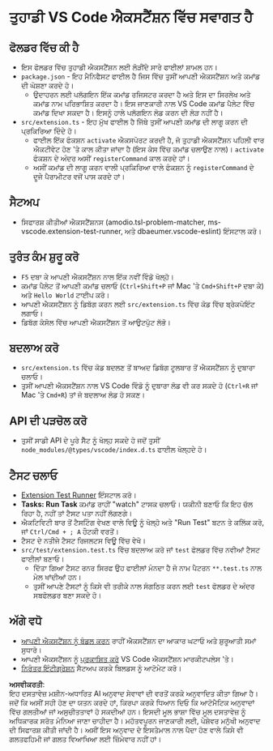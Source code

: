# ਤੁਹਾਡੀ VS Code ਐਕਸਟੈਂਸ਼ਨ ਵਿੱਚ ਸਵਾਗਤ ਹੈ

## ਫੋਲਡਰ ਵਿੱਚ ਕੀ ਹੈ

* ਇਸ ਫੋਲਡਰ ਵਿੱਚ ਤੁਹਾਡੀ ਐਕਸਟੈਂਸ਼ਨ ਲਈ ਲੋੜੀਂਦੇ ਸਾਰੇ ਫਾਈਲਾਂ ਸ਼ਾਮਲ ਹਨ।
* `package.json` - ਇਹ ਮੈਨਿਫੈਸਟ ਫਾਈਲ ਹੈ ਜਿਸ ਵਿੱਚ ਤੁਸੀਂ ਆਪਣੀ ਐਕਸਟੈਂਸ਼ਨ ਅਤੇ ਕਮਾਂਡ ਦੀ ਘੋਸ਼ਣਾ ਕਰਦੇ ਹੋ।
  * ਉਦਾਹਰਨ ਲਈ ਪਲੱਗਇਨ ਇੱਕ ਕਮਾਂਡ ਰਜਿਸਟਰ ਕਰਦਾ ਹੈ ਅਤੇ ਇਸ ਦਾ ਸਿਰਲੇਖ ਅਤੇ ਕਮਾਂਡ ਨਾਮ ਪਰਿਭਾਸ਼ਿਤ ਕਰਦਾ ਹੈ। ਇਸ ਜਾਣਕਾਰੀ ਨਾਲ VS Code ਕਮਾਂਡ ਪੈਲੇਟ ਵਿੱਚ ਕਮਾਂਡ ਦਿਖਾ ਸਕਦਾ ਹੈ। ਇਸਨੂੰ ਹਾਲੇ ਪਲੱਗਇਨ ਲੋਡ ਕਰਨ ਦੀ ਲੋੜ ਨਹੀਂ ਹੈ।
* `src/extension.ts` - ਇਹ ਮੁੱਖ ਫਾਈਲ ਹੈ ਜਿੱਥੇ ਤੁਸੀਂ ਆਪਣੀ ਕਮਾਂਡ ਦੀ ਲਾਗੂ ਕਰਨ ਦੀ ਪ੍ਰਕਿਰਿਆ ਦਿੰਦੇ ਹੋ।
  * ਫਾਈਲ ਇੱਕ ਫੰਕਸ਼ਨ `activate` ਐਕਸਪੋਰਟ ਕਰਦੀ ਹੈ, ਜੋ ਤੁਹਾਡੀ ਐਕਸਟੈਂਸ਼ਨ ਪਹਿਲੀ ਵਾਰ ਐਕਟੀਵੇਟ ਹੋਣ 'ਤੇ ਕਾਲ ਕੀਤਾ ਜਾਂਦਾ ਹੈ (ਇਸ ਕੇਸ ਵਿੱਚ ਕਮਾਂਡ ਚਲਾਉਣ ਨਾਲ)। `activate` ਫੰਕਸ਼ਨ ਦੇ ਅੰਦਰ ਅਸੀਂ `registerCommand` ਕਾਲ ਕਰਦੇ ਹਾਂ।
  * ਅਸੀਂ ਕਮਾਂਡ ਦੀ ਲਾਗੂ ਕਰਨ ਵਾਲੀ ਪ੍ਰਕਿਰਿਆ ਵਾਲੇ ਫੰਕਸ਼ਨ ਨੂੰ `registerCommand` ਦੇ ਦੂਜੇ ਪੈਰਾਮੀਟਰ ਵਜੋਂ ਪਾਸ ਕਰਦੇ ਹਾਂ।

## ਸੈਟਅਪ

* ਸਿਫਾਰਸ਼ ਕੀਤੀਆਂ ਐਕਸਟੈਂਸ਼ਨਸ (amodio.tsl-problem-matcher, ms-vscode.extension-test-runner, ਅਤੇ dbaeumer.vscode-eslint) ਇੰਸਟਾਲ ਕਰੋ।  

## ਤੁਰੰਤ ਕੰਮ ਸ਼ੁਰੂ ਕਰੋ

* `F5` ਦਬਾ ਕੇ ਆਪਣੀ ਐਕਸਟੈਂਸ਼ਨ ਨਾਲ ਇੱਕ ਨਵੀਂ ਵਿੰਡੋ ਖੋਲ੍ਹੋ।
* ਕਮਾਂਡ ਪੈਲੇਟ ਤੋਂ ਆਪਣੀ ਕਮਾਂਡ ਚਲਾਓ (`Ctrl+Shift+P` ਜਾਂ Mac 'ਤੇ `Cmd+Shift+P` ਦਬਾ ਕੇ) ਅਤੇ `Hello World` ਟਾਈਪ ਕਰੋ।
* ਆਪਣੀ ਐਕਸਟੈਂਸ਼ਨ ਨੂੰ ਡਿਬੱਗ ਕਰਨ ਲਈ `src/extension.ts` ਵਿੱਚ ਕੋਡ ਵਿੱਚ ਬ੍ਰੇਕਪੋਇੰਟ ਲਗਾਓ।
* ਡਿਬੱਗ ਕੰਸੋਲ ਵਿੱਚ ਆਪਣੀ ਐਕਸਟੈਂਸ਼ਨ ਤੋਂ ਆਉਟਪੁੱਟ ਲੱਭੋ।

## ਬਦਲਾਅ ਕਰੋ

* `src/extension.ts` ਵਿੱਚ ਕੋਡ ਬਦਲਣ ਤੋਂ ਬਾਅਦ ਡਿਬੱਗ ਟੂਲਬਾਰ ਤੋਂ ਐਕਸਟੈਂਸ਼ਨ ਨੂੰ ਦੁਬਾਰਾ ਚਲਾਓ।
* ਤੁਸੀਂ ਆਪਣੀ ਐਕਸਟੈਂਸ਼ਨ ਨਾਲ VS Code ਵਿੰਡੋ ਨੂੰ ਦੁਬਾਰਾ ਲੋਡ ਵੀ ਕਰ ਸਕਦੇ ਹੋ (`Ctrl+R` ਜਾਂ Mac 'ਤੇ `Cmd+R`) ਤਾਂ ਜੋ ਬਦਲਾਅ ਲੋਡ ਹੋ ਸਕਣ।  

## API ਦੀ ਪੜਚੋਲ ਕਰੋ

* ਤੁਸੀਂ ਸਾਡੀ API ਦੇ ਪੂਰੇ ਸੈੱਟ ਨੂੰ ਖੋਲ੍ਹ ਸਕਦੇ ਹੋ ਜਦੋਂ ਤੁਸੀਂ `node_modules/@types/vscode/index.d.ts` ਫਾਈਲ ਖੋਲ੍ਹਦੇ ਹੋ।

## ਟੈਸਟ ਚਲਾਓ

* [Extension Test Runner](https://marketplace.visualstudio.com/items?itemName=ms-vscode.extension-test-runner) ਇੰਸਟਾਲ ਕਰੋ।
* **Tasks: Run Task** ਕਮਾਂਡ ਰਾਹੀਂ "watch" ਟਾਸਕ ਚਲਾਓ। ਯਕੀਨੀ ਬਣਾਓ ਕਿ ਇਹ ਚੱਲ ਰਿਹਾ ਹੈ, ਨਹੀਂ ਤਾਂ ਟੈਸਟ ਪਤਾ ਨਹੀਂ ਲੱਗਣਗੇ।
* ਐਕਟਿਵਿਟੀ ਬਾਰ ਤੋਂ ਟੈਸਟਿੰਗ ਵੇਖਣ ਵਾਲੇ ਵਿਊ ਨੂੰ ਖੋਲ੍ਹੋ ਅਤੇ "Run Test" ਬਟਨ ਤੇ ਕਲਿੱਕ ਕਰੋ, ਜਾਂ `Ctrl/Cmd + ; A` ਹੌਟਕੀ ਵਰਤੋਂ।
* ਟੈਸਟ ਦੇ ਨਤੀਜੇ ਟੈਸਟ ਰਿਜਲਟਸ ਵਿਊ ਵਿੱਚ ਵੇਖੋ।
* `src/test/extension.test.ts` ਵਿੱਚ ਬਦਲਾਅ ਕਰੋ ਜਾਂ `test` ਫੋਲਡਰ ਵਿੱਚ ਨਵੀਆਂ ਟੈਸਟ ਫਾਈਲਾਂ ਬਣਾਓ।
  * ਦਿੱਤਾ ਗਿਆ ਟੈਸਟ ਰਨਰ ਸਿਰਫ ਉਹ ਫਾਈਲਾਂ ਮੰਨਦਾ ਹੈ ਜੋ ਨਾਮ ਪੈਟਰਨ `**.test.ts` ਨਾਲ ਮੇਲ ਖਾਂਦੀਆਂ ਹਨ।
  * ਤੁਸੀਂ ਆਪਣੇ ਟੈਸਟਾਂ ਨੂੰ ਕਿਸੇ ਵੀ ਤਰੀਕੇ ਨਾਲ ਸੰਗਠਿਤ ਕਰਨ ਲਈ `test` ਫੋਲਡਰ ਦੇ ਅੰਦਰ ਸਬਫੋਲਡਰ ਬਣਾ ਸਕਦੇ ਹੋ।

## ਅੱਗੇ ਵਧੋ

* [ਆਪਣੀ ਐਕਸਟੈਂਸ਼ਨ ਨੂੰ ਬੰਡਲ ਕਰਨ](https://code.visualstudio.com/api/working-with-extensions/bundling-extension) ਰਾਹੀਂ ਐਕਸਟੈਂਸ਼ਨ ਦਾ ਆਕਾਰ ਘਟਾਓ ਅਤੇ ਸ਼ੁਰੂਆਤੀ ਸਮਾਂ ਸੁਧਾਰੋ।
* ਆਪਣੀ ਐਕਸਟੈਂਸ਼ਨ ਨੂੰ [ਪ੍ਰਕਾਸ਼ਿਤ ਕਰੋ](https://code.visualstudio.com/api/working-with-extensions/publishing-extension) VS Code ਐਕਸਟੈਂਸ਼ਨ ਮਾਰਕੀਟਪਲੇਸ 'ਤੇ।
* [ਨਿਰੰਤਰ ਇੰਟੀਗ੍ਰੇਸ਼ਨ](https://code.visualstudio.com/api/working-with-extensions/continuous-integration) ਸੈਟਅਪ ਕਰਕੇ ਬਿਲਡਸ ਨੂੰ ਆਟੋਮੇਟ ਕਰੋ।

**ਅਸਵੀਕਰਤੀ**:  
ਇਹ ਦਸਤਾਵੇਜ਼ ਮਸ਼ੀਨ-ਅਧਾਰਿਤ AI ਅਨੁਵਾਦ ਸੇਵਾਵਾਂ ਦੀ ਵਰਤੋਂ ਕਰਕੇ ਅਨੁਵਾਦਿਤ ਕੀਤਾ ਗਿਆ ਹੈ। ਜਦੋਂ ਕਿ ਅਸੀਂ ਸਹੀ ਹੋਣ ਦਾ ਯਤਨ ਕਰਦੇ ਹਾਂ, ਕਿਰਪਾ ਕਰਕੇ ਧਿਆਨ ਦਿਓ ਕਿ ਆਟੋਮੈਟਿਕ ਅਨੁਵਾਦਾਂ ਵਿੱਚ ਗਲਤੀਆਂ ਜਾਂ ਅਸੁਚੀਤਤਾਵਾਂ ਹੋ ਸਕਦੀਆਂ ਹਨ। ਇਸਦੀ ਮੂਲ ਭਾਸ਼ਾ ਵਿੱਚ ਮੂਲ ਦਸਤਾਵੇਜ਼ ਨੂੰ ਅਧਿਕਾਰਕ ਸਰੋਤ ਮੰਨਿਆ ਜਾਣਾ ਚਾਹੀਦਾ ਹੈ। ਮਹੱਤਵਪੂਰਨ ਜਾਣਕਾਰੀ ਲਈ, ਪੇਸ਼ੇਵਰ ਮਨੁੱਖੀ ਅਨੁਵਾਦ ਦੀ ਸਿਫਾਰਸ਼ ਕੀਤੀ ਜਾਂਦੀ ਹੈ। ਅਸੀਂ ਇਸ ਅਨੁਵਾਦ ਦੇ ਇਸਤੇਮਾਲ ਨਾਲ ਪੈਦਾ ਹੋਣ ਵਾਲੇ ਕਿਸੇ ਵੀ ਗਲਤਫਹਿਮੀ ਜਾਂ ਗਲਤ ਵਿਆਖਿਆ ਲਈ ਜ਼ਿੰਮੇਵਾਰ ਨਹੀਂ ਹਾਂ।